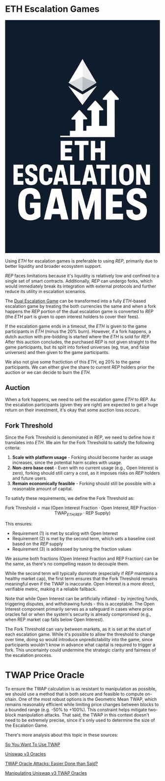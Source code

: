# ETH Escalation Games
![image](./images/eth_escalation_games.png)

Using $ETH$ for escalation games is preferable to using $REP$, primarily due to better liquidity and broader ecosystem support.

$REP$ faces limitations because it's liquidity is relatively low and confined to a single set of smart contracts. Additionally, $REP$ can undergo forks, which would immediately break its integration with external protocols and further reduce its utility in escalation scenarios.

The [Dual Escalation Game](./Dual%20Escalation%20Game.md) can be transformed into a fully $ETH$-based escalation game by treating the both currencies the same and when a fork happens the $REP$ portion of the dual escalation game is converted to $REP$ (the $ETH$ part is given to open interest holders to cover their fees).

If the escalation game ends in a timeout, the $ETH$ is given to 
the game participants in $ETH$ (minus the 20% burn). However, if a fork happens, a dutch auction with pre-bidding is started where the $ETH$ is sold for $REP$. After this auction concludes, the purchased $REP$ is not given straight to the game participants, but its split into forked universes (eg, true, and false universes) and then given to the game participants.

We also not give some fractiction of this $ETH$, eg 20% to the game participants. We can either give the share to current $REP$ holders prior the auction or we can decide to burn the $ETH$.

## Auction

When a fork happens, we need to sell the escalation game $ETH$ to $REP$. As the escalation participants (given they are right) are expected to get a huge return on their investment, it's okay that some auction loss occurs.

## Fork Threshold
Since the Fork Threshold is denominated in $REP$, we need to define how it translates into $ETH$. We aim for the Fork Threshold to satisfy the following criteria:
1. **Scale with platform usage** - Forking should become harder as usage increases, since the potential harm scales with usage.
2. **Non-zero base cost** - Even with no current usage (e.g., Open Interest is zero), forking should still carry a cost, as it imposes risks on $REP$ holders and future users.
3. **Remain economically feasible** - Forking should still be possible with a reasonable amount of capital.

To satisfy these requirements, we define the Fork Threshold as:

```math
\text{Fork Threshold} = \max(\text{Open Interest Fraction} \cdot \text{Open Interest}, \text{REP Fraction} \cdot \text{TWAP}_{ETH/REP} \cdot \text{REP Supply})
```

This ensures:
* Requirement (1) is met by scaling with Open Interest
* Requirement (2) is met by the second term, which sets a baseline cost based on the $REP$ supply
* Requirement (3) is addressed by tuning the fraction values

We assume both fractions (Open Interest Fraction and REP Fraction) can be the same, as there's no compelling reason to decouple them.

While the second term will typically dominate (especially if $REP$ maintains a healthy market cap), the first term ensures that the Fork Threshold remains meaningful even if the TWAP is inaccurate. Open Interest is a more direct, verifiable metric, making it a reliable fallback.

Note that while Open Interest can be artificially inflated - by injecting funds, triggering disputes, and withdrawing funds - this is acceptable. The Open Interest component primarily serves as a safeguard in cases where price oracles fail or when the system's security is already compromised (e.g., when REP market cap falls below Open Interest).

The Fork Threshold can vary between markets, as it is set at the start of each escalation game. While it's possible to allow the threshold to change over time, doing so would introduce unpredictability into the game, since participants wouldn't know in advance what capital is required to trigger a fork. This uncertainty could undermine the strategic clarity and fairness of the escalation process.

# TWAP Price Oracle
To ensure the TWAP calculation is as resistant to manipulation as possible, we should use a method that is both secure and feasible to compute on-chain. One of the most robust options is the Geometric Mean TWAP, which remains reasonably efficient while limiting price changes between blocks to a bounded range (e.g. -50% to +100%). This constraint helps mitigate two-block manipulation attacks. That said, the TWAP in this context doesn't need to be extremely precise, since it's only used to determine the size of the Escalation Game.

There's more analysis about this topic in these sources:

[So You Want To Use TWAP](https://medium.com/@chinmayf/so-you-want-to-use-twap-1f992f9d3819)

[Uniswap v3 Oracles](https://blog.uniswap.org/uniswap-v3-oracles)

[TWAP Oracle Attacks: Easier Done than Said?](https://eprint.iacr.org/2022/445.pdf)

[Manipulating Uniswap v3 TWAP Oracles](https://github.com/euler-xyz/uni-v3-twap-manipulation/blob/master/cost-of-attack.pdf)
